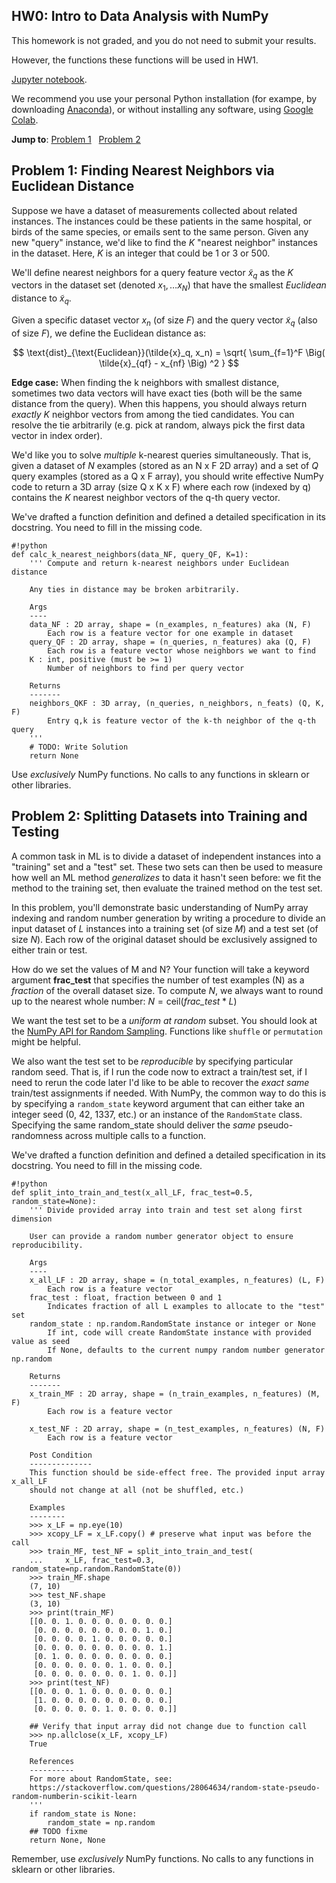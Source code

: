 ## HW0: Intro to Data Analysis with NumPy

This homework is not graded, and you do not need to submit your results.

However, the functions these functions will be used in HW1.


[Jupyter notebook](hw/hw0.ipynb).

We recommend you use your personal Python installation (for exampe, by downloading [Anaconda](https://www.anaconda.com/distribution/#download-section)), or without installing any software, using [Google Colab](colab.research.google.com/).


**Jump to**: [Problem 1](#problem-1) &nbsp; [Problem 2](#problem-2)


## <a name="problem-1">Problem 1: Finding Nearest Neighbors via Euclidean Distance</a>

Suppose we have a dataset of measurements collected about related instances. The instances could be these patients in the same hospital, or birds of the same species, or emails sent to the same person. Given any new "query" instance, we'd like to find the *K* "nearest neighbor" instances in the dataset. Here, *K* is an integer that could be 1 or 3 or 500.

We'll define nearest neighbors for a query feature vector $\tilde{x}_q$ as the *K* vectors in the dataset set (denoted $x_1, \ldots x_N$) that have the smallest *Euclidean* distance to $\tilde{x}_q$.

Given a specific dataset vector $x_n$ (of size $F$) and the query vector $\tilde{x}_q$ (also of size *F*), we define the Euclidean distance as:

$$
\text{dist}_{\text{Euclidean}}(\tilde{x}_q, x_n) = \sqrt{ \sum_{f=1}^F \Big( \tilde{x}_{qf} - x_{nf} \Big) ^2 }
$$


**Edge case:** When finding the k neighbors with smallest distance, sometimes two data vectors will have exact ties (both will be the same distance from the query). When this happens, you should always return *exactly* $K$ neighbor vectors from among the tied candidates. You can resolve the tie arbitrarily (e.g. pick at random, always pick the first data vector in index order).

We'd like you to solve *multiple* k-nearest queries simultaneously. That is, given a dataset of $N$ examples (stored as an N x F 2D array) and a set of $Q$ query examples (stored as a Q x F array), you should write effective NumPy code to return a 3D array (size Q x K x F) where each row (indexed by q) contains the $K$ nearest neighbor vectors of the q-th query vector.

We've drafted a function definition and defined a detailed specification in its docstring. You need to fill in the missing code.

    #!python
    def calc_k_nearest_neighbors(data_NF, query_QF, K=1):
        ''' Compute and return k-nearest neighbors under Euclidean distance

        Any ties in distance may be broken arbitrarily.

        Args
        ----
        data_NF : 2D array, shape = (n_examples, n_features) aka (N, F)
            Each row is a feature vector for one example in dataset
        query_QF : 2D array, shape = (n_queries, n_features) aka (Q, F)
            Each row is a feature vector whose neighbors we want to find
        K : int, positive (must be >= 1)
            Number of neighbors to find per query vector

        Returns
        -------
        neighbors_QKF : 3D array, (n_queries, n_neighbors, n_feats) (Q, K, F)
            Entry q,k is feature vector of the k-th neighbor of the q-th query
        '''
        # TODO: Write Solution
        return None

Use *exclusively* NumPy functions. No calls to any functions in sklearn or other libraries.


## <a name="problem-2">Problem 2: Splitting Datasets into Training and Testing</a>

A common task in ML is to divide a dataset of independent instances into a "training" set and a "test" set. These two sets can then be used to measure how well an ML method *generalizes* to data it hasn't seen before: we fit the method to the training set, then evaluate the trained method on the test set.

In this problem, you'll demonstrate basic understanding of NumPy array indexing and random number generation by writing a procedure to divide an input dataset of $L$ instances into a training set (of size $M$) and a test set (of size $N$). Each row of the original dataset should be exclusively assigned to either train or test.

How do we set the values of M and N? Your function will take a keyword argument **frac_test** that specifies the number of test examples (N) as a *fraction* of the overall dataset size. To compute $N$, we always want to round up to the nearest whole number: $N = \text{ceil}(\textit{frac_test} * L)$

We want the test set to be a *uniform at random* subset. You should look at the [NumPy API for Random Sampling](https://docs.scipy.org/doc/numpy-1.15.1/reference/routines.random.html). Functions like `shuffle` or `permutation` might be helpful.

We also want the test set to be *reproducible* by specifying particular random seed. That is, if I run the code now to extract a train/test set, if I need to rerun the code later I'd like to be able to recover the *exact same* train/test assignments if needed. With NumPy, the common way to do this is by specifying a `random_state` keyword argument that can either take an integer seed (0, 42, 1337, etc.) or an instance of the `RandomState` class. Specifying the same random_state should deliver the *same* pseudo-randomness across multiple calls to a function.

We've drafted a function definition and defined a detailed specification in its docstring. You need to fill in the missing code.

    #!python
    def split_into_train_and_test(x_all_LF, frac_test=0.5, random_state=None):
        ''' Divide provided array into train and test set along first dimension

        User can provide a random number generator object to ensure reproducibility.

        Args
        ----
        x_all_LF : 2D array, shape = (n_total_examples, n_features) (L, F)
            Each row is a feature vector
        frac_test : float, fraction between 0 and 1
            Indicates fraction of all L examples to allocate to the "test" set
        random_state : np.random.RandomState instance or integer or None
            If int, code will create RandomState instance with provided value as seed
            If None, defaults to the current numpy random number generator np.random

        Returns
        -------
        x_train_MF : 2D array, shape = (n_train_examples, n_features) (M, F)
            Each row is a feature vector

        x_test_NF : 2D array, shape = (n_test_examples, n_features) (N, F)
            Each row is a feature vector

        Post Condition
        --------------
        This function should be side-effect free. The provided input array x_all_LF
        should not change at all (not be shuffled, etc.)

        Examples
        --------
        >>> x_LF = np.eye(10)
        >>> xcopy_LF = x_LF.copy() # preserve what input was before the call
        >>> train_MF, test_NF = split_into_train_and_test(
        ...     x_LF, frac_test=0.3, random_state=np.random.RandomState(0))
        >>> train_MF.shape
        (7, 10)
        >>> test_NF.shape
        (3, 10)
        >>> print(train_MF)
        [[0. 0. 1. 0. 0. 0. 0. 0. 0. 0.]
         [0. 0. 0. 0. 0. 0. 0. 0. 1. 0.]
         [0. 0. 0. 0. 1. 0. 0. 0. 0. 0.]
         [0. 0. 0. 0. 0. 0. 0. 0. 0. 1.]
         [0. 1. 0. 0. 0. 0. 0. 0. 0. 0.]
         [0. 0. 0. 0. 0. 0. 1. 0. 0. 0.]
         [0. 0. 0. 0. 0. 0. 0. 1. 0. 0.]]
        >>> print(test_NF)
        [[0. 0. 0. 1. 0. 0. 0. 0. 0. 0.]
         [1. 0. 0. 0. 0. 0. 0. 0. 0. 0.]
         [0. 0. 0. 0. 0. 1. 0. 0. 0. 0.]]

        ## Verify that input array did not change due to function call
        >>> np.allclose(x_LF, xcopy_LF)
        True

        References
        ----------
        For more about RandomState, see:
        https://stackoverflow.com/questions/28064634/random-state-pseudo-random-numberin-scikit-learn
        '''
        if random_state is None:
            random_state = np.random
        ## TODO fixme
        return None, None

Remember, use *exclusively* NumPy functions. No calls to any functions in sklearn or other libraries.
